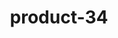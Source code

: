 ---
title: "product-34"
description: Lorem ipsum dolor sit amet, consectetur adipiscing elit, sed do eiusmod tempor incididunt ut labore et dolore magna aliqua. Ut enim ad minim veniam, quis nostrud exercitation ullamco laboris nisi ut aliquip ex ea commodo consequat. Duis aute irure dolor in reprehenderit in voluptate velit esse cillum dolore eu fugiat nulla pariatur. Excepteur sint occaecat cupidatat non proident, sunt in culpa qui officia deserunt mollit anim id est laborum.
img: src/assets/images/products/salloura-oglu/product-34.webp
family: [salloura-oglu-products]
price: 58.99
priceDiscount: 0
weight: 1.00033999999999
rating: 100
id: W44LohTh8IOB
---
